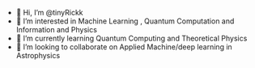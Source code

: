 - 👋 Hi, I’m @tinyRickk
- 👀 I’m interested in Machine Learning , Quantum Computation and Information and Physics
- 🌱 I’m currently learning Quantum Computing and Theoretical Physics
- 💞️ I’m looking to collaborate on Applied Machine/deep learning in Astrophysics 

<!---
tinyRickk/tinyRickk is a ✨ special ✨ repository because its `README.md` (this file) appears on your GitHub profile.
You can click the Preview link to take a look at your changes.
--->
